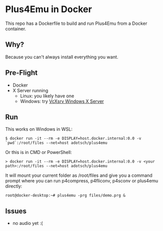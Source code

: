 # Plus4Emu in Docker

This repo has a Dockerfile to build and run Plus4Emu from a Docker container.

## Why?

Because you can't always install everything you want.

## Pre-Flight

 * Docker
 * X Server running
   * Linux: you likely have one
   * Windows: try [VcXsrv Windows X Server](https://sourceforge.net/projects/vcxsrv/)
 
## Run

This works on Windows in WSL:
```
$ docker run -it --rm -e DISPLAY=host.docker.internal:0.0 -v `pwd`:/root/files --net=host adotsch/plus4emu
```
Or this is in CMD or PowerShell:
```
> docker run -it --rm -e DISPLAY=host.docker.internal:0.0 -v <your path>:/root/files --net=host adotsch/plus4emu
```

It will mount your current folder as /root/files and give you a command prompt where you can run p4compress, p4fliconv, p4sconv or plus4emu directly:
```
root@docker-desktop:~# plus4emu -prg files/demo.prg &
```

## Issues

 * no audio yet :(
